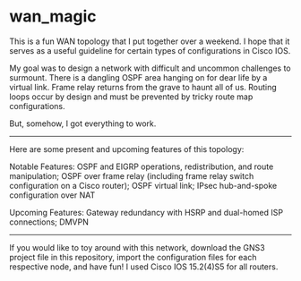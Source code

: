 # wan_magic
This is a fun WAN topology that I put together over a weekend. I hope that it serves as a useful
guideline for certain types of configurations in Cisco IOS.

My goal was to design a network with difficult and uncommon challenges to surmount. There is a dangling OSPF area hanging on
for dear life by a virtual link. Frame relay returns from the grave to haunt all of us. Routing loops occur by design and must be
prevented by tricky route map configurations. 

But, somehow, I got everything to work.

--------------------------------------------------------------
Here are some present and upcoming features of this topology:

Notable Features:
  OSPF and EIGRP operations, redistribution, and route manipulation;
  OSPF over frame relay (including frame relay switch configuration on a Cisco router);
  OSPF virtual link;
  IPsec hub-and-spoke configuration over NAT

Upcoming Features:
  Gateway redundancy with HSRP and dual-homed ISP connections;
  DMVPN
  
 ------------------------------------------------------------
 
 If you would like to toy around with this network, download the GNS3 project file in this repository, import the configuration
 files for each respective node, and have fun! I used Cisco IOS 15.2(4)S5 for all routers.
 
 
